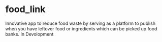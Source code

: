 # food_link
 
Innovative app to reduce food waste by serving as a platform to publish when you have leftover food or ingredients which can be picked up food banks.
In Devolopment
